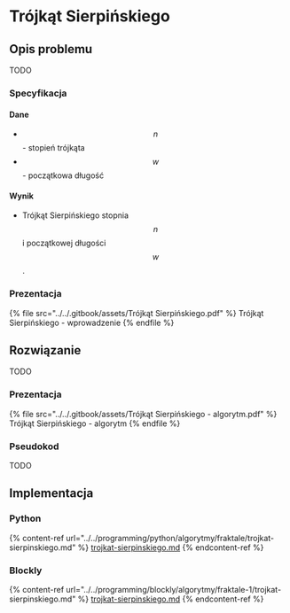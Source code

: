 # Trójkąt Sierpińskiego

## Opis problemu

TODO

### Specyfikacja

#### Dane

* $$n$$ - stopień trójkąta
* $$w$$ - początkowa długość

#### Wynik

* Trójkąt Sierpińskiego stopnia $$n$$ i początkowej długości $$w$$.

### Prezentacja

{% file src="../../.gitbook/assets/Trójkąt Sierpińskiego.pdf" %}
Trójkąt Sierpińskiego - wprowadzenie
{% endfile %}

## Rozwiązanie

TODO

### Prezentacja

{% file src="../../.gitbook/assets/Trójkąt Sierpińskiego - algorytm.pdf" %}
Trójkąt Sierpińskiego - algorytm
{% endfile %}

### Pseudokod

TODO

## Implementacja

### Python

{% content-ref url="../../programming/python/algorytmy/fraktale/trojkat-sierpinskiego.md" %}
[trojkat-sierpinskiego.md](../../programming/python/algorytmy/fraktale/trojkat-sierpinskiego.md)
{% endcontent-ref %}

### Blockly

{% content-ref url="../../programming/blockly/algorytmy/fraktale-1/trojkat-sierpinskiego.md" %}
[trojkat-sierpinskiego.md](../../programming/blockly/algorytmy/fraktale-1/trojkat-sierpinskiego.md)
{% endcontent-ref %}

